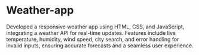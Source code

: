 # Weather-app
Developed a responsive weather app using HTML, CSS, and JavaScript, integrating a weather API for real-time updates. Features include live temperature, humidity, wind speed, city search, and error handling for invalid inputs, ensuring accurate forecasts and a seamless user experience.
